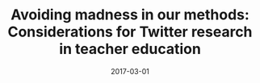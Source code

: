 ---
types: ["publication"]
date: 2017-03-01
layout: publication
publication_types: "conference presentation"
title: "Avoiding madness in our methods: Considerations for Twitter research in teacher education"
co-authors: ["Josh Rosenberg","Matt Koehler"]
outlets: ["Society for Information Technology & Teacher Education"]
projects: [""]
topics: ["research methodology and ethics","Twitter","social media"]
methods: ["non-empirical"]
link: ""
link_type: ""
summary: ""
citation: "<strong>Greenhalgh</strong>, S. P., Rosenberg, J. M., & Koehler, M. J. (2017, March). Avoiding madness in our methods: Considerations for Twitter research in teacher education. In P. Resta & S. Smith (Eds.), <em>Proceedings of Society for Information Technology & Teacher Education International Conference 2017</em> (pp. 1558-1561). Waynesville, NC: Association for the Advancement of Computing in Education (AACE)."
---